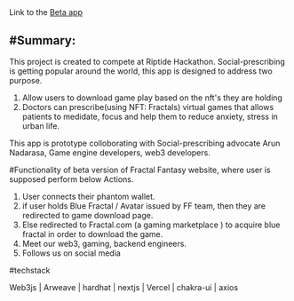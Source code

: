 
##
Link to the [Beta app](https://nextjsfractalfantasy-devbranch-deployv1-harrypks19-gmailcom.vercel.app/)

#Summary:
--------

This project is created to compete at Riptide Hackathon. 
Social-prescribing is getting popular around the world, this app is designed to address two purpose.
1. Allow users to download game play based on the nft's they are holding
2. Doctors can prescribe(using NFT: Fractals) virtual games that allows patients to medidate, focus and help them to reduce anxiety, stress in 
urban life.

This app is prototype colloborating with Social-prescribing advocate Arun Nadarasa, Game engine developers, web3 developers.

#Functionality of beta version of Fractal Fantasy website, where user is supposed perform below Actions.

1. User connects their phantom wallet. 
2. if user holds Blue Fractal / Avatar issued by FF team, then they are redirected to game download page.
3. Else redirected to Fractal.com (a gaming marketplace ) to acquire blue fractal in order to download the game.
4. Meet our web3, gaming, backend engineers.
5. Follows us on social media

#techstack

 Web3js | Arweave | hardhat | nextjs | Vercel | chakra-ui | axios


